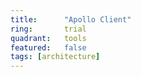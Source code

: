 ```yaml
---
title:      "Apollo Client"
ring:       trial
quadrant:   tools
featured:   false
tags: [architecture]
---
```

